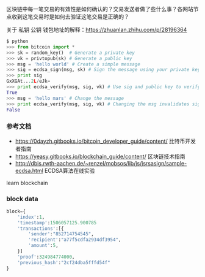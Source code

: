 区块链中每一笔交易的有效性是如何确认的？交易发送者做了些什么事？各网站节点收到这笔交易时是如何去验证这笔交易是正确的？


关于 私钥 公钥 钱包地址的解释：https://zhuanlan.zhihu.com/p/28196364
```python https://github.com/snryang/pybitcointools
$ python
>>> from bitcoin import *
>>> sk = random_key()  # Generate a private key
>>> vk = privtopub(sk) # Generate a public key
>>> msg = 'hello world' # Create a simple message
>>> sig = ecdsa_sign(msg, sk) # Sign the message using your private key
>>> print sig
GxXGAt...2L/eJk=
>>> print ecdsa_verify(msg, sig, vk) # Use sig and public key to verify
True
>>> msg = 'hello mars' # Change the message
>>> print ecdsa_verify(msg, sig, vk) # Changing the msg invalidates sig
False
```

### 参考文档
- https://0dayzh.gitbooks.io/bitcoin_developer_guide/content/  比特币开发者指南
- https://yeasy.gitbooks.io/blockchain_guide/content/ 区块链技术指南
- http://dbis.rwth-aachen.de/~renzel/mobsos/lib/js/jsrsasign/sample-ecdsa.html ECDSA算法在线实验


learn blockchain 

### block data
```python
block={
    'index':1,
    'timestamp':1506057125.900785
    'transactions':[{
        'sender':"852714754545",
        'recipient':"a77f5cdfa2934df3954",
        'amount':5,
    }]
    'proof':324984774000,
    'previous_hash':"2cf24dba5fffd54f"
}
```
